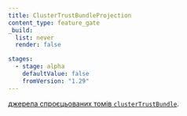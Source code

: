 ```yaml
---
title: ClusterTrustBundleProjection
content_type: feature_gate
_build:
  list: never
  render: false

stages:
  - stage: alpha
    defaultValue: false
    fromVersion: "1.29"
---
```

[джерела спроєцьованих томів `clusterTrustBundle`](/uk/docs/concepts/storage/projected-volumes#clustertrustbundle).

